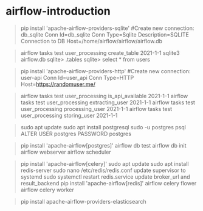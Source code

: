 # airflow-introduction

>pip install 'apache-airflow-providers-sqlite'
#Create new connection: db_sqlite
Conn Id=db_sqlite
Conn Type=Sqlite
Description=SQLITE Connection to DB
Host=/home/airflow/airflow/airflow.db

> airflow tasks test user_processing create_table 2021-1-1
> sqlite3 airflow.db
sqlite> .tables
sqlite> select * from users

>pip install 'apache-airflow-providers-http'
#Create new connection: user-api
Conn Id=user_api
Conn Type=HTTP
Host=https://randomuser.me/

> airflow tasks test user_processing is_api_available 2021-1-1
> airflow tasks test user_processing extracting_user 2021-1-1
> airflow tasks test user_processing processing_user 2021-1-1
> airflow tasks test user_processing storing_user 2021-1-1


> sudo apt update
> sudo apt install postgresql
> sudo -u postgres psql
> ALTER USER postgres PASSWORD postgres

> pip install 'apache-airflow[postgres]'
> airflow db test
> airflow db init
> airflow webserver
> airflow scheduler

> pip install 'apache-airflow[celery]'
> sudo apt update
> sudo apt install redis-server
> sudo nano /etc/redis/redis.conf
update supervisor to systemd
> sudo systemctl restart redis.service
update broker_url and result_backend
> pip install 'apache-airflow[redis]'
> airflow celery flower
> airflow celery worker


> pip install apache-airflow-providers-elasticsearch